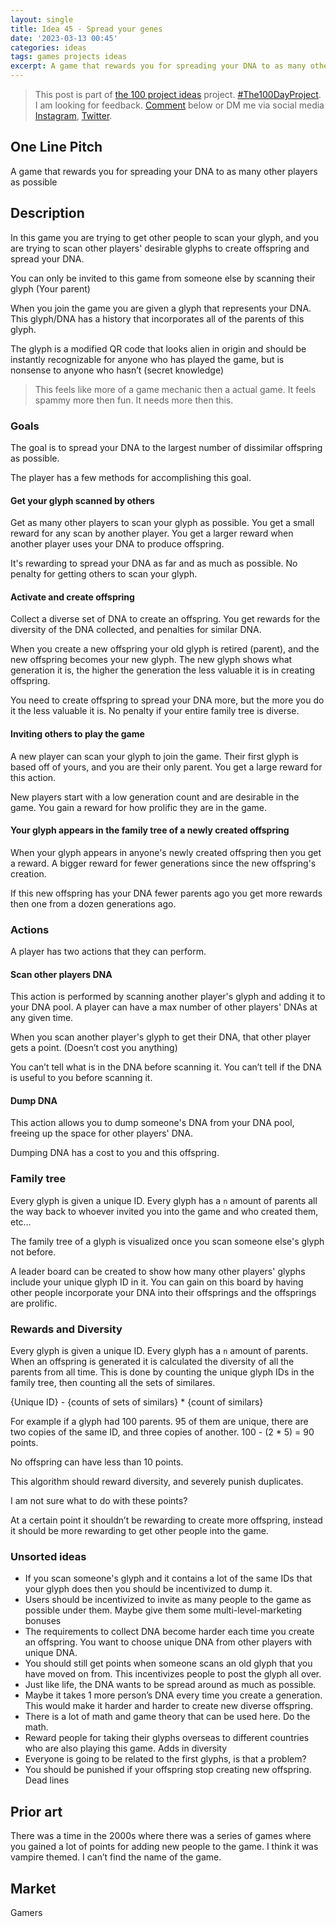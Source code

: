 ```yaml
---
layout: single
title: Idea 45 - Spread your genes
date: '2023-03-13 00:45'
categories: ideas
tags: games projects ideas
excerpt: A game that rewards you for spreading your DNA to as many other players as possible
---
```


> This post is part of [the 100 project ideas](/projects/2023-100-ideas/) project. [#The100DayProject](https://www.the100dayproject.org/). I am looking for feedback. <a href='#utterances-comments'>Comment</a> below or DM me via social media <a href="https://instagram.com/funvill" rel="nofollow noopener noreferrer"><i class="fab fa-fw fa-instagram" aria-hidden="true"></i><span class="label">Instagram</span></a>, <a href="https://twitter.com/funvill" rel="nofollow noopener noreferrer"><i class="fab fa-fw fa-twitter" aria-hidden="true"></i><span class="label">Twitter</span></a>.

## One Line Pitch

A game that rewards you for spreading your DNA to as many other players as possible

## Description

In this game you are trying to get other people to scan your glyph, and you are trying to scan other players' desirable glyphs to create offspring and spread your DNA.

You can only be invited to this game from someone else by scanning their glyph (Your parent)

When you join the game you are given a glyph that represents your DNA. This glyph/DNA has a history that incorporates all of the parents of this glyph.

The glyph is a modified QR code that looks alien in origin and should be instantly recognizable for anyone who has played the game, but is nonsense to anyone who hasn’t (secret knowledge)

> This feels like more of a game mechanic then a actual game. It feels spammy more then fun. It needs more then this.

### Goals

The goal is to spread your DNA to the largest number of dissimilar offspring as possible.

The player has a few methods for accomplishing this goal.

#### Get your glyph scanned by others

Get as many other players to scan your glyph as possible. You get a small reward for any scan by another player. You get a larger reward when another player uses your DNA to produce offspring.

It's rewarding to spread your DNA as far and as much as possible. No penalty for getting others to scan your glyph.

#### Activate and create offspring

Collect a diverse set of DNA to create an offspring. You get rewards for the diversity of the DNA collected, and penalties for similar DNA.

When you create a new offspring your old glyph is retired (parent), and the new offspring becomes your new glyph. The new glyph shows what generation it is, the higher the generation the less valuable it is in creating offspring.

You need to create offspring to spread your DNA more, but the more you do it the less valuable it is. No penalty if your entire family tree is diverse.

#### Inviting others to play the game

A new player can scan your glyph to join the game. Their first glyph is based off of yours, and you are their only parent. You get a large reward for this action.

New players start with a low generation count and are desirable in the game. You gain a reward for how prolific they are in the game.

#### Your glyph appears in the family tree of a newly created offspring

When your glyph appears in anyone's newly created offspring then you get a reward. A bigger reward for fewer generations since the new offspring's creation.

If this new offspring has your DNA fewer parents ago you get more rewards then one from a dozen generations ago.

### Actions

A player has two actions that they can perform.

#### Scan other players DNA

This action is performed by scanning another player's glyph and adding it to your DNA pool. A player can have a max number of other players' DNAs at any given time.

When you scan another player's glyph to get their DNA, that other player gets a point. (Doesn’t cost you anything)

You can’t tell what is in the DNA before scanning it. You can’t tell if the DNA is useful to you before scanning it.

#### Dump DNA

This action allows you to dump someone's DNA from your DNA pool, freeing up the space for other players' DNA.

Dumping DNA has a cost to you and this offspring.

### Family tree

Every glyph is given a unique ID. Every glyph has a `n` amount of parents all the way back to whoever invited you into the game and who created them, etc…

The family tree of a glyph is visualized once you scan someone else's glyph not before.

A leader board can be created to show how many other players' glyphs include your unique glyph ID in it. You can gain on this board by having other people incorporate your DNA into their offsprings and the offsprings are prolific.

### Rewards and Diversity

Every glyph is given a unique ID. Every glyph has a `n` amount of parents. When an offspring is generated it is calculated the diversity of all the parents from all time. This is done by counting the unique glyph IDs in the family tree, then counting all the sets of similares.

{Unique ID} - {counts of sets of similars} * {count of similars}

For example if a glyph had 100 parents. 95 of them are unique, there are two copies of the same ID, and three copies of another. 100 - (2 * 5) = 90 points.

No offspring can have less than 10 points.

This algorithm should reward diversity, and severely punish duplicates.

I am not sure what to do with these points?

At a certain point it shouldn’t be rewarding to create more offspring, instead it should be more rewarding to get other people into the game.

### Unsorted ideas

- If you scan someone's glyph and it contains a lot of the same IDs that your glyph does then you should be incentivized to dump it.
- Users should be incentivized to invite as many people to the game as possible under them. Maybe give them some multi-level-marketing bonuses
- The requirements to collect DNA become harder each time you create an offspring. You want to choose unique DNA from other players with unique DNA.
- You should still get points when someone scans an old glyph that you have moved on from. This incentivizes people to post the glyph all over.
- Just like life, the DNA wants to be spread around as much as possible.
- Maybe it takes 1 more person’s DNA every time you create a generation. This would make it harder and harder to create new diverse offspring.
- There is a lot of math and game theory that can be used here. Do the math.
- Reward people for taking their glyphs overseas to different countries who are also playing this game. Adds in diversity
- Everyone is going to be related to the first glyphs, is that a problem?
- You should be punished if your offspring stop creating new offspring. Dead lines

## Prior art

There was a time in the 2000s where there was a series of games where you gained a lot of points for adding new people to the game. I think it was vampire themed. I can’t find the name of the game.

## Market

Gamers
